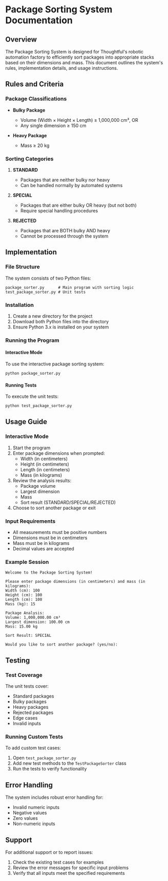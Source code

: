 # Package Sorting System Documentation

## Overview
The Package Sorting System is designed for Thoughtful's robotic automation factory to efficiently sort packages into appropriate stacks based on their dimensions and mass. This document outlines the system's rules, implementation details, and usage instructions.

## Rules and Criteria

### Package Classifications
* **Bulky Package**
  - Volume (Width × Height × Length) ≥ 1,000,000 cm³, OR
  - Any single dimension ≥ 150 cm

* **Heavy Package**
  - Mass ≥ 20 kg

### Sorting Categories
1. **STANDARD**
   - Packages that are neither bulky nor heavy
   - Can be handled normally by automated systems

2. **SPECIAL**
   - Packages that are either bulky OR heavy (but not both)
   - Require special handling procedures

3. **REJECTED**
   - Packages that are BOTH bulky AND heavy
   - Cannot be processed through the system

## Implementation

### File Structure
The system consists of two Python files:
```
package_sorter.py      # Main program with sorting logic
test_package_sorter.py # Unit tests
```

### Installation
1. Create a new directory for the project
2. Download both Python files into the directory
3. Ensure Python 3.x is installed on your system

### Running the Program

#### Interactive Mode
To use the interactive package sorting system:
```bash
python package_sorter.py
```

#### Running Tests
To execute the unit tests:
```bash
python test_package_sorter.py
```

## Usage Guide

### Interactive Mode
1. Start the program
2. Enter package dimensions when prompted:
   - Width (in centimeters)
   - Height (in centimeters)
   - Length (in centimeters)
   - Mass (in kilograms)
3. Review the analysis results:
   - Package volume
   - Largest dimension
   - Mass
   - Sort result (STANDARD/SPECIAL/REJECTED)
4. Choose to sort another package or exit

### Input Requirements
- All measurements must be positive numbers
- Dimensions must be in centimeters
- Mass must be in kilograms
- Decimal values are accepted

### Example Session
```
Welcome to the Package Sorting System!

Please enter package dimensions (in centimeters) and mass (in kilograms):
Width (cm): 100
Height (cm): 100
Length (cm): 100
Mass (kg): 15

Package Analysis:
Volume: 1,000,000.00 cm³
Largest dimension: 100.00 cm
Mass: 15.00 kg

Sort Result: SPECIAL

Would you like to sort another package? (yes/no):
```

## Testing

### Test Coverage
The unit tests cover:
- Standard packages
- Bulky packages
- Heavy packages
- Rejected packages
- Edge cases
- Invalid inputs

### Running Custom Tests
To add custom test cases:
1. Open `test_package_sorter.py`
2. Add new test methods to the `TestPackageSorter` class
3. Run the tests to verify functionality

## Error Handling
The system includes robust error handling for:
- Invalid numeric inputs
- Negative values
- Zero values
- Non-numeric inputs

## Support
For additional support or to report issues:
1. Check the existing test cases for examples
2. Review the error messages for specific input problems
3. Verify that all inputs meet the specified requirements
